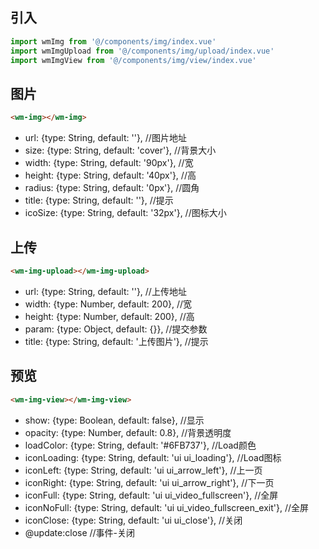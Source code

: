 ## 引入
```javascript
import wmImg from '@/components/img/index.vue'
import wmImgUpload from '@/components/img/upload/index.vue'
import wmImgView from '@/components/img/view/index.vue'
```

## 图片
```html
<wm-img></wm-img>
```
- url: {type: String, default: ''},         //图片地址
- size: {type: String, default: 'cover'},   //背景大小
- width: {type: String, default: '90px'},   //宽
- height: {type: String, default: '40px'},  //高
- radius: {type: String, default: '0px'},   //圆角
- title: {type: String, default: ''},       //提示
- icoSize: {type: String, default: '32px'}, //图标大小

## 上传
```html
<wm-img-upload></wm-img-upload>
```
- url: {type: String, default: ''},           //上传地址
- width: {type: Number, default: 200},        //宽
- height: {type: Number, default: 200},       //高
- param: {type: Object, default: {}},         //提交参数
- title: {type: String, default: '上传图片'}, //提示

## 预览
```html
<wm-img-view></wm-img-view>
```
- show: {type: Boolean, default: false},                                //显示
- opacity: {type: Number, default: 0.8},                                //背景透明度
- loadColor: {type: String, default: '#6FB737'},                        //Load颜色
- iconLoading: {type: String, default: 'ui ui_loading'},                //Load图标
- iconLeft: {type: String, default: 'ui ui_arrow_left'},                //上一页
- iconRight: {type: String, default: 'ui ui_arrow_right'},              //下一页
- iconFull: {type: String, default: 'ui ui_video_fullscreen'},          //全屏
- iconNoFull: {type: String, default: 'ui ui_video_fullscreen_exit'},   //全屏
- iconClose: {type: String, default: 'ui ui_close'},                    //关闭
- @update:close                                                         //事件-关闭
